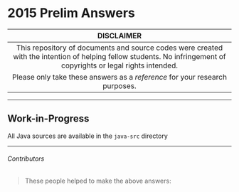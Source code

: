 # 2015 Prelim Answers

| **DISCLAIMER**  |
| :---: |
| This repository of documents and source codes were created with the intention of helping fellow students. No infringement of copyrights or legal rights intended. |
| Please only take these answers as a *reference* for your research purposes. |

---

## Work-in-Progress
All Java sources are available in the `java-src` directory

---

###### Contributors
> These people helped to make the above answers:
